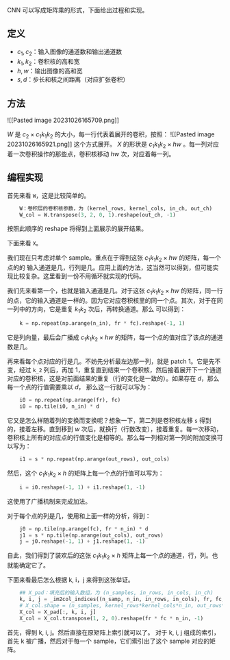 
CNN 可以写成矩阵乘的形式，下面给出过程和实现。

## 定义
- $c_1,c_2$：输入图像的通道数和输出通道数
- $k_1,k_2$：卷积核的高和宽
- $h,w$：输出图像的高和宽
- $s,d$：步长和核之间距离（对应扩张卷积）

## 方法
![[Pasted image 20231026165709.png]]

$W$ 是 $c_{2} \times  c_1k_1k_2$ 的大小，每一行代表着展开的卷积，按照：
![[Pasted image 20231026165921.png]]
这个方式展开。
$X$ 的形状是 $c_1k_1k_{2}\times hw$ 。每一列对应着一次卷积操作的那些点，卷积核移动 $hw$ 次，对应着每一列。

## 编程实现

首先来看 `W`，这是比较简单的。
```python
    W：卷积层的卷积核参数，为 (kernel_rows, kernel_cols, in_ch, out_ch)
    W_col = W.transpose(3, 2, 0, 1).reshape(out_ch, -1)
```
按照此顺序的 reshape 将得到上面展示的展开结果。

下面来看 `X`。

我们现在只考虑对单个 sample。重点在于得到这张 $c_1k_1k_{2}\times hw$ 的矩阵，每一个点的的 输入通道是几，行列是几。应用上面的方法，这当然可以得到，但可能实现比较复杂。这里看到一份不用循环就实现的代码。

我们先来看第一个，也就是输入通道是几。对于这张 $c_1k_1k_{2}\times hw$ 的矩阵，同一行的点，它的输入通道是一样的。因为它对应卷积核里的同一个点。其次，对于在同一列中的方向，它是重复 $k_1k_2$ 次后，再转换通道。那么 可以得到：
```python
	k = np.repeat(np.arange(n_in), fr * fc).reshape(-1, 1)
```
它是列向量，最后会广播成 $c_1k_1k_{2}\times hw$ 的矩阵，每一个点的值对应了该点的通道数是几。

再来看每个点对应的行是几。不妨先分析最左边那一列，就是 patch 1。它是先不变，经过 `k_2` 列后，再加 1，重复直到结束一个卷积核，然后接着展开下一个通道对应的卷积核，这是对前面结果的重复（行的变化是一致的）。如果存在 $d$，那么每一个点的行值需要乘以 $d$， 那么这一行就可以写为：
```python
    i0 = np.repeat(np.arange(fr), fc)
    i0 = np.tile(i0, n_in) * d
```
它又是怎么样随着列的变换而变换呢？想象一下，第二列是卷积核左移 `s` 得到的，接着左移。直到移到 $w$ 次后，就换行（行数改变），接着重复。每一次移动，卷积核上所有的对应点的行值变化是相等的。那么每一列相对第一列的附加变换可以写为：
```python
    i1 = s * np.repeat(np.arange(out_rows), out_cols)
```
然后，这个 $c_1 k_1 k_{2}\times h$ 的矩阵上每一个点的行值可以写为：
```python
	i = i0.reshape(-1, 1) + i1.reshape(1, -1)
```
这使用了广播机制来完成加法。

对于每个点的列是几，使用和上面一样的分析，得到：
```python
    j0 = np.tile(np.arange(fc), fr * n_in) * d
    j1 = s * np.tile(np.arange(out_cols), out_rows)
    j = j0.reshape(-1, 1) + j1.reshape(1, -1)
```

自此，我们得到了装欢后的这张 $c_1 k_1 k_{2}\times h$ 矩阵上每一个点的通道，行，列。也就能确定它了。

下面来看最后怎么根据 k, i，j 来得到这张举证。
```python
	## X_pad：填充后的输入数组，为 (n_samples, in_rows, in_cols, in_ch)
    k, i, j = _im2col_indices((n_samp, n_in, in_rows, in_cols), fr, fc, p, s, d)
    # X_col.shape = (n_samples, kernel_rows*kernel_cols*n_in, out_rows*out_cols)
    X_col = X_pad[:, k, i, j]
    X_col = X_col.transpose(1, 2, 0).reshape(fr * fc * n_in, -1)
```

首先，得到 k, i, j。然后直接在原矩阵上索引就可以了。
对于 k, i, j 组成的索引，首先 k 被广播，然后对于每一个 sample，它们索引出了这个 sample 对应的矩阵。